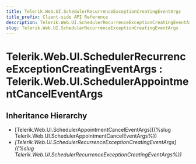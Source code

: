 ```yaml
---
title: Telerik.Web.UI.SchedulerRecurrenceExceptionCreatingEventArgs
title_prefix: Client-side API Reference
description: Telerik.Web.UI.SchedulerRecurrenceExceptionCreatingEventArgs
slug: Telerik.Web.UI.SchedulerRecurrenceExceptionCreatingEventArgs
---
```


# Telerik.Web.UI.SchedulerRecurrenceExceptionCreatingEventArgs  : Telerik.Web.UI.SchedulerAppointmentCancelEventArgs

## Inheritance Hierarchy

* [Telerik.Web.UI.SchedulerAppointmentCancelEventArgs]({%slug Telerik.Web.UI.SchedulerAppointmentCancelEventArgs%})
* *[Telerik.Web.UI.SchedulerRecurrenceExceptionCreatingEventArgs]({%slug Telerik.Web.UI.SchedulerRecurrenceExceptionCreatingEventArgs%})*

